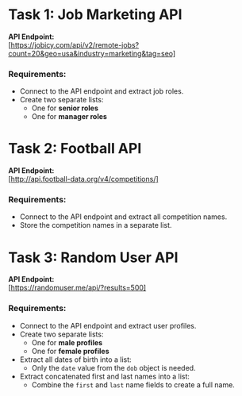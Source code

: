 # **Task 1: Job Marketing API**

**API Endpoint:**  
[https://jobicy.com/api/v2/remote-jobs?count=20&geo=usa&industry=marketing&tag=seo]

### **Requirements:**
- Connect to the API endpoint and extract job roles.
- Create two separate lists:
  - One for **senior roles**
  - One for **manager roles**

# **Task 2: Football API**

**API Endpoint:**  
[http://api.football-data.org/v4/competitions/]

### **Requirements:**
- Connect to the API endpoint and extract all competition names.
- Store the competition names in a separate list.

# **Task 3: Random User API**

**API Endpoint:**  
[https://randomuser.me/api/?results=500]

### **Requirements:**
- Connect to the API endpoint and extract user profiles.
- Create two separate lists:
  - One for **male profiles**
  - One for **female profiles**
- Extract all dates of birth into a list:
  - Only the `date` value from the `dob` object is needed.
- Extract concatenated first and last names into a list:
  - Combine the `first` and `last` name fields to create a full name.
